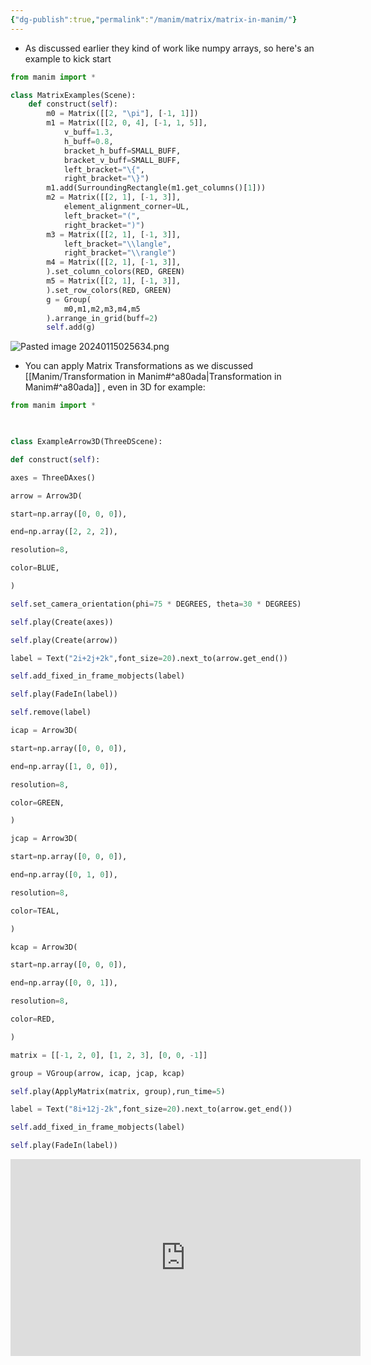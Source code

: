 ```yaml
---
{"dg-publish":true,"permalink":"/manim/matrix/matrix-in-manim/"}
---
```


- As discussed earlier they kind of work like numpy arrays, so here's an example to kick start
```python
from manim import *

class MatrixExamples(Scene):
    def construct(self):
        m0 = Matrix([[2, "\pi"], [-1, 1]])
        m1 = Matrix([[2, 0, 4], [-1, 1, 5]],
            v_buff=1.3,
            h_buff=0.8,
            bracket_h_buff=SMALL_BUFF,
            bracket_v_buff=SMALL_BUFF,
            left_bracket="\{",
            right_bracket="\}")
        m1.add(SurroundingRectangle(m1.get_columns()[1]))
        m2 = Matrix([[2, 1], [-1, 3]],
            element_alignment_corner=UL,
            left_bracket="(",
            right_bracket=")")
        m3 = Matrix([[2, 1], [-1, 3]],
            left_bracket="\\langle",
            right_bracket="\\rangle")
        m4 = Matrix([[2, 1], [-1, 3]],
        ).set_column_colors(RED, GREEN)
        m5 = Matrix([[2, 1], [-1, 3]],
        ).set_row_colors(RED, GREEN)
        g = Group(
            m0,m1,m2,m3,m4,m5
        ).arrange_in_grid(buff=2)
        self.add(g)
```
![Pasted image 20240115025634.png](/img/user/Manim/Matrix/Pasted%20image%2020240115025634.png)
- You can apply Matrix Transformations as we discussed [[Manim/Transformation in Manim#^a80ada\|Transformation in Manim#^a80ada]] , even in 3D for example:
```python
from manim import *

  

class ExampleArrow3D(ThreeDScene):

def construct(self):

axes = ThreeDAxes()

arrow = Arrow3D(

start=np.array([0, 0, 0]),

end=np.array([2, 2, 2]),

resolution=8,

color=BLUE,

)

self.set_camera_orientation(phi=75 * DEGREES, theta=30 * DEGREES)

self.play(Create(axes))

self.play(Create(arrow))

label = Text("2i+2j+2k",font_size=20).next_to(arrow.get_end())

self.add_fixed_in_frame_mobjects(label)

self.play(FadeIn(label))

self.remove(label)

icap = Arrow3D(

start=np.array([0, 0, 0]),

end=np.array([1, 0, 0]),

resolution=8,

color=GREEN,

)

jcap = Arrow3D(

start=np.array([0, 0, 0]),

end=np.array([0, 1, 0]),

resolution=8,

color=TEAL,

)

kcap = Arrow3D(

start=np.array([0, 0, 0]),

end=np.array([0, 0, 1]),

resolution=8,

color=RED,

)

matrix = [[-1, 2, 0], [1, 2, 3], [0, 0, -1]]

group = VGroup(arrow, icap, jcap, kcap)

self.play(ApplyMatrix(matrix, group),run_time=5)

label = Text("8i+12j-2k",font_size=20).next_to(arrow.get_end())

self.add_fixed_in_frame_mobjects(label)

self.play(FadeIn(label))
```
<iframe width="560" height="315" src="https://www.youtube.com/embed/CSiB4kypz4o?si=tJwekxsQreqETT8N" title="YouTube video player" frameborder="0" allow="accelerometer; autoplay; clipboard-write; encrypted-media; gyroscope; picture-in-picture; web-share" allowfullscreen></iframe> 
